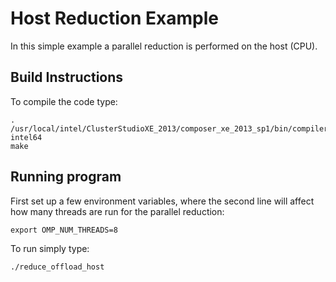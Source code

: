 # Host Reduction Example

In this simple example a parallel reduction is performed
on the host (CPU). 

## Build Instructions

To compile the code type:

```shell
. /usr/local/intel/ClusterStudioXE_2013/composer_xe_2013_sp1/bin/compilervars.sh intel64
make
```

## Running program

First set up a few environment variables, where the second
line will affect how many threads are run for the parallel
reduction:

```shell
export OMP_NUM_THREADS=8
```

To run simply type:

```shell
./reduce_offload_host
```
